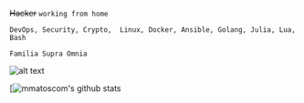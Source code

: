 


~~Hacker~~ `working from home`

`DevOps, Security, Crypto, 
Linux, Docker, Ansible,
Golang, Julia, Lua, Bash`

`Familia Supra Omnia`

![alt text](https://github.com/mmatoscom/mmatoscom.github.io/blob/master/mmatos.jpg)

[![mmatoscom's github stats](https://github-readme-stats.vercel.app/api?username=mmatoscom&show_icons=true&theme=radical)
